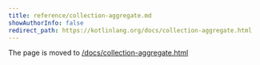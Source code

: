 ```yaml
---
title: reference/collection-aggregate.md
showAuthorInfo: false
redirect_path: https://kotlinlang.org/docs/collection-aggregate.html
---
```


The page is moved to [/docs/collection-aggregate.html](/docs/collection-aggregate.html)
